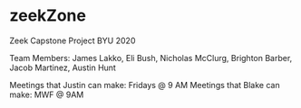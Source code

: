# zeekZone
Zeek Capstone Project BYU 2020

Team Members: James Lakko, Eli Bush, Nicholas McClurg, Brighton Barber, Jacob Martinez, Austin Hunt

Meetings that Justin can make: Fridays @ 9 AM
Meetings that Blake can make: MWF @ 9AM
